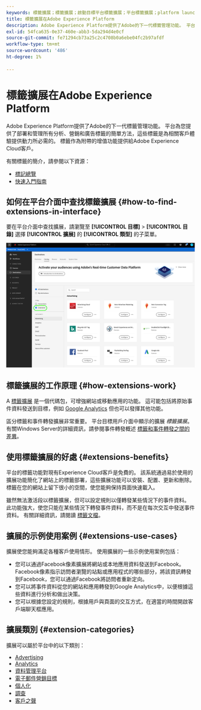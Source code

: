 ```yaml
---
keywords: 標籤擴展；標籤擴展；啟動目標平台標籤擴展；平台標籤擴展；platform launch目標
title: 標籤擴展在Adobe Experience Platform
description: Adobe Experience Platform提供了Adobe的下一代標籤管理功能。 平台為您提供了部署和管理所有分析、營銷和廣告標籤的簡單方法，這些標籤是為相關客戶體驗提供動力所必需的。
exl-id: 54fca635-0e37-460e-abb3-5da294d4e0cf
source-git-commit: fe71294cb73a25c2c4708b0a6ebe04fc2b97afdf
workflow-type: tm+mt
source-wordcount: '486'
ht-degree: 1%

---
```


# 標籤擴展在Adobe Experience Platform

Adobe Experience Platform提供了Adobe的下一代標籤管理功能。 平台為您提供了部署和管理所有分析、營銷和廣告標籤的簡單方法，這些標籤是為相關客戶體驗提供動力所必需的。 標籤作為附帶的增值功能提供給Adobe Experience Cloud客戶。

有關標籤的簡介，請參閱以下資源：

- [標記總覽](../../../tags/home.md)
- [快速入門指南](../../../tags/quick-start/quick-start.md)

## 如何在平台介面中查找標籤擴展 {#how-to-find-extensions-in-interface}

要在平台介面中查找擴展，請瀏覽至 **[!UICONTROL 目標]** > **[!UICONTROL 目錄]** 選擇 **[!UICONTROL 擴展]** 的 **[!UICONTROL 類型]** 的子菜單。

![介面中的擴展篩選器](../../assets/catalog/launch-extensions/filter.png)

## 標籤擴展的工作原理 {#how-extensions-work}

A [標籤擴展](../../../tags/home.md#extensions) 是一個代碼包，可增強網站或移動應用的功能。 這可能包括將原始事件資料發送到目標，例如 [Google Analytics](/help/destinations/catalog/analytics/google-universal-analytics.md) 但也可以發揮其他功能。

區分標籤和事件轉發擴展非常重要。 平台目標用戶介面中顯示的擴展 *標籤擴展*。 有關Windows Server的詳細資訊，請參閱事件轉發概述 [標籤和事件轉發之間的差異](/help/tags/ui/event-forwarding/overview.md#differences-between-event-forwarding-and-tags)。



<!--

Extensions forward raw event data to several types of destinations. Think of extensions as an **Event Forwarding** type of destination. This is a simpler type of integration with destination platforms, which only forwards raw event data. Examples of those are the [Gainsight personalization extension](../personalization/gainsight.md) or the [Confirmit Voice of the Customer extension](../voice/confirmit-digital-feedback.md).

**Profile/Segment Export** destinations in Adobe Experience Platform capture event data, combine it with other data sources, apply segmentation, and export segments and qualified profiles to destinations. Examples of those are the [Amazon S3 cloud storage destination](../cloud-storage/amazon-s3.md) or the [Google Display & Video 360 advertising destination](../advertising/google-dv360.md).

![Tag extensions compared to other destinations](../../assets/common/launch-and-other-destinations.png)

-->

## 使用標籤擴展的好處 {#extensions-benefits}

平台的標籤功能對現有Experience Cloud客戶是免費的。 該系統通過易於使用的擴展功能簡化了網站上的標籤部署，這些擴展功能可以安裝、配置、更新和刪除。 標籤在您的網站上留下很小的空間，使您能夠保持頁面快速載入。

雖然無法激活段以標籤擴展，但可以設定規則以僅轉發某些情況下的事件資料。 此功能強大，使您只能在某些情況下轉發事件資料，而不是在每次交互中發送事件資料。 有關詳細資訊，請閱讀 [標籤文檔](../../../tags/ui/managing-resources/rules.md)。

## 擴展的示例使用案例 {#extensions-use-cases}

擴展使您能夠滿足各種客戶使用情形。 使用擴展的一些示例使用案例包括：

- 您可以通過Facebook像素擴展將網站或本地應用資料發送到Facebook。 Facebook像素指示訪問者瀏覽的站點或應用程式的哪些部分，將該資訊轉發到Facebook，您可以通過Facebook將訪問者重新定向。
- 您可以將事件資料從您的網站和應用轉發到Google Analytics中，以便根據這些資料進行分析和做出決策。
- 您可以根據您設定的規則，根據用戶與頁面的交互方式，在適當的時間開啟客戶端聊天框應用。

## 擴展類別 {#extension-categories}

擴展可以屬於平台中的以下類別：

- [Advertising](../advertising/overview.md)
- [Analytics](../analytics/overview.md)
- [資料管理平台](../data-management/overview.md)
- [電子郵件營銷目標](../email-marketing/overview.md)
- [個人化](../personalization/overview.md)
- [調查](../survey/overview.md)
- [客戶之聲](../voice/overview.md)
